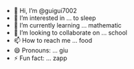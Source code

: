 - 👋 Hi, I’m @guigui7002
- 👀 I’m interested in ... to sleep
- 🌱 I’m currently learning ... mathematic
- 💞️ I’m looking to collaborate on ... school
- 📫 How to reach me ... food
- 😄 Pronouns: ... giu
- ⚡ Fun fact: ... zapp

<!---
guigui7002/guigui7002 is a ✨ special ✨ repository because its `README.md` (this file) appears on your GitHub profile.
You can click the Preview link to take a look at your changes.
--->
